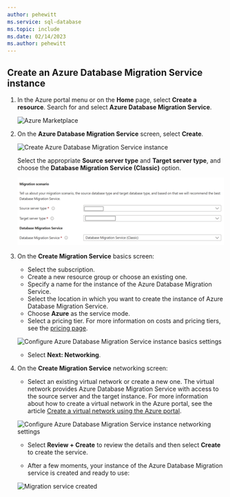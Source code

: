 ```yaml
---
author: pehewitt
ms.service: sql-database
ms.topic: include
ms.date: 02/14/2023
ms.author: pehewitt
---
```

## Create an Azure Database Migration Service instance

1. In the Azure portal menu or on the **Home** page, select **Create a resource**. Search for and select **Azure Database Migration Service**.

    ![Azure Marketplace](./media/database-migration-service-instance-create/portal-marketplace.png)

2. On the **Azure Database Migration Service** screen, select **Create**.

    ![Create Azure Database Migration Service instance](./media/database-migration-service-instance-create/dms-create-1.png)

    Select the appropriate **Source server type** and **Target server type**, and choose the **Database Migration Service (Classic)** option.

    ![Select Database Migration Service (Classic) scenario](./media/database-migration-service-instance-create/dms-classic-create-2.png)

3. On the **Create Migration Service** basics screen:

     - Select the subscription.
     - Create a new resource group or choose an existing one.
     - Specify a name for the instance of the Azure Database Migration Service.
     - Select the location in which you want to create the instance of Azure Database Migration Service.
     - Choose **Azure** as the service mode.
     - Select a pricing tier. For more information on costs and pricing tiers, see the [pricing page](https://aka.ms/dms-pricing).

    ![Configure Azure Database Migration Service instance basics settings](./media/database-migration-service-instance-create/dms-settings-1.png)

     - Select **Next: Networking**.

4. On the **Create Migration Service** networking screen:

    - Select an existing virtual network or create a new one. The virtual network provides Azure Database Migration Service with access to the source server and the target instance. For more information about how to create a virtual network in the Azure portal, see the article [Create a virtual network using the Azure portal](../articles/virtual-network/quick-create-portal.md).

    ![Configure Azure Database Migration Service instance networking settings](./media/database-migration-service-instance-create/dms-settings-2.png)

    - Select **Review + Create** to review the details and then select **Create** to create the service.

    - After a few moments, your instance of the Azure Database Migration service is created and ready to use:

    ![Migration service created](./media/database-migration-service-instance-create/dms-service-created.png)

